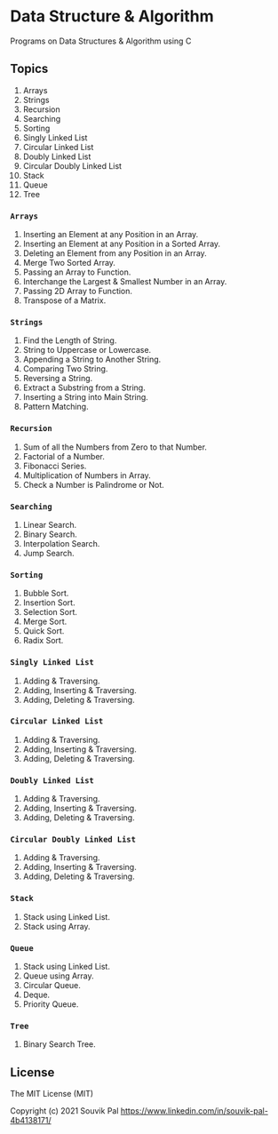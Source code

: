 # Data Structure & Algorithm 

Programs on Data Structures & Algorithm using C

## Topics

1. Arrays
2. Strings
3. Recursion
4. Searching
5. Sorting
6. Singly Linked List
7. Circular Linked List
8. Doubly Linked List
9. Circular Doubly Linked List
10. Stack
11. Queue
12. Tree

### `Arrays`

1. Inserting an Element at any Position in an Array.
2. Inserting an Element at any Position in a Sorted Array.
3. Deleting an Element from any Position in an Array.
4. Merge Two Sorted Array.
5. Passing an Array to Function.
6. Interchange the Largest & Smallest Number in an Array.
7. Passing 2D Array to Function.
8. Transpose of a Matrix.

### `Strings`

1. Find the Length of String.
2. String to Uppercase or Lowercase.
3. Appending a String to Another String.
4. Comparing Two String.
5. Reversing a String.
6. Extract a Substring from a String.
7. Inserting a String into Main String.
8. Pattern Matching.

### `Recursion`

1. Sum of all the Numbers from Zero to that Number.
2. Factorial of a Number.
3. Fibonacci Series.
4. Multiplication of Numbers in Array.
5. Check a Number is Palindrome or Not.

### `Searching`

1. Linear Search.
2. Binary Search.
3. Interpolation Search.
4. Jump Search.

### `Sorting`

1. Bubble Sort.
2. Insertion Sort.
3. Selection Sort.
4. Merge Sort.
5. Quick Sort.
6. Radix Sort.

### `Singly Linked List`

1. Adding & Traversing.
2. Adding, Inserting & Traversing.
3. Adding, Deleting & Traversing.


### `Circular Linked List`

1. Adding & Traversing.
2. Adding, Inserting & Traversing.
3. Adding, Deleting & Traversing.

### `Doubly Linked List`

1. Adding & Traversing. 
2. Adding, Inserting & Traversing.
3. Adding, Deleting & Traversing.

### `Circular Doubly Linked List`

1. Adding & Traversing. 
2. Adding, Inserting & Traversing.
3. Adding, Deleting & Traversing.

### `Stack`

1. Stack using Linked List.
2. Stack using Array.

### `Queue`

1. Stack using Linked List.
2. Queue using Array.
3. Circular Queue.
4. Deque.
5. Priority Queue.

### `Tree`

1. Binary Search Tree.

## License
 
The MIT License (MIT)

Copyright (c) 2021 Souvik Pal https://www.linkedin.com/in/souvik-pal-4b4138171/